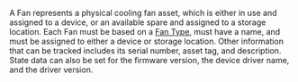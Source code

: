 A Fan represents a physical cooling fan asset, which is either in use and assigned to a device, or an available spare and assigned to a storage location.
Each Fan must be based on a [Fan Type](fantype.md), must have a name, and must be assigned to either a device or storage location.
Other information that can be tracked includes its serial number, asset tag, and description.
State data can also be set for the firmware version, the device driver name, and the driver version.
